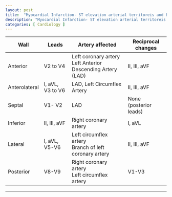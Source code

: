 ```yaml
---
layout: post
title:  "Myocardial Infarction- ST elevation arterial territoreis and ECG leads"
description: "Myocardial Infarction- ST elevation arterial territoreis and ECG leads"
categories: [ Cardiology ]
---
```


<table style="font-size=12px;!important" class="table table-bordered table-striped">
<thead>
  <tr>
    <th>Wall</th>
    <th>Leads</th>
    <th>Artery affected</th>
    <th>Reciprocal changes</th>
  </tr>
</thead>
<tbody>
  <tr>
    <td>Anterior</td>
    <td>V2 to V4</td>
    <td>Left coronary artery<br>Left Anterior Descending Artery (LAD)</td>
    <td>II, III, aVF</td>
  </tr>
  <tr>
    <td>Anterolateral</td>
    <td>I, aVL, V3 to V6</td>
    <td>LAD, Left Circumflex Artery</td>
    <td>II, III, aVF</td>
  </tr>
  <tr>
    <td>Septal </td>
    <td>V1- V2 </td>
    <td>LAD</td>
    <td>None (posterior leads)</td>
  </tr>
  <tr>
    <td>Inferior </td>
    <td>II, III, aVF</td>
    <td>Right coronary artery</td>
    <td>I, aVL</td>
  </tr>
  <tr>
    <td>Lateral</td>
    <td>I, aVL, V5-V6</td>
    <td>Left circumflex artery<br>Branch of left coronary artery</td>
    <td>II, III, aVF</td>
  </tr>
  <tr>
    <td>Posterior</td>
    <td>V8-V9</td>
    <td>Right coronary artery <br>Left circumflex artery </td>
    <td>V1-V3</td>
  </tr>
</tbody>
</table>

---